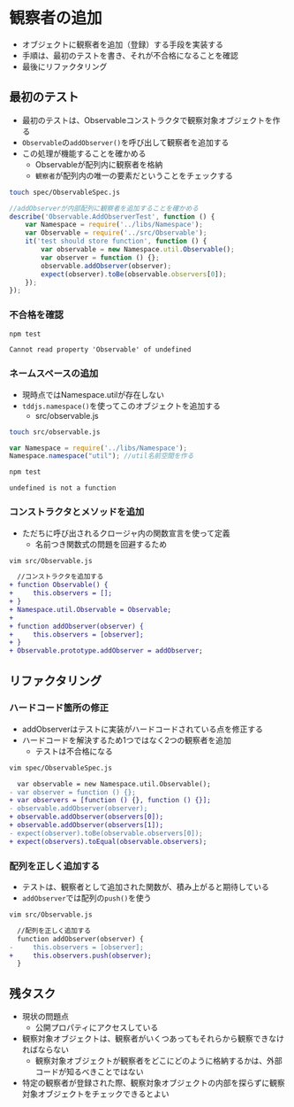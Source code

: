 # 観察者の追加

* オブジェクトに観察者を追加（登録）する手段を実装する
* 手順は、最初のテストを書き、それが不合格になることを確認
* 最後にリファクタリング

## 最初のテスト

* 最初のテストは、Observableコンストラクタで観察対象オブジェクトを作る
* `Observable`の`addObserver()`を呼び出して観察者を追加する
* この処理が機能することを確かめる
    * Observableが配列内に観察者を格納
    * `観察者`が配列内の唯一の要素だということをチェックする

```bash
touch spec/ObservableSpec.js
```

```javascript
//addObserverが内部配列に観察者を追加することを確かめる
describe('Observable.AddObserverTest', function () {
    var Namespace = require('../libs/Namespace');
    var Observable = require('../src/Observable');
    it('test should store function', function () {
        var observable = new Namespace.util.Observable();
        var observer = function () {};
        observable.addObserver(observer);
        expect(observer).toBe(observable.observers[0]);
    });
});
```

### 不合格を確認

```bash
npm test
```

```text
Cannot read property 'Observable' of undefined
```

### ネームスペースの追加

* 現時点ではNamespace.utilが存在しない
* `tddjs.namespace()`を使ってこのオブジェクトを追加する
    * src/observable.js
    
```bash
touch src/observable.js
```

```javascript
var Namespace = require('../libs/Namespace');
Namespace.namespace("util"); //util名前空間を作る
```

```bash
npm test
```

```text
undefined is not a function
```

### コンストラクタとメソッドを追加

* ただちに呼び出されるクロージャ内の関数宣言を使って定義
    * 名前つき関数式の問題を回避するため

```bash
vim src/Observable.js
```

```diff
  //コンストラクタを追加する
+ function Observable() {
+     this.observers = [];
+ }
+ Namespace.util.Observable = Observable;
+ 
+ function addObserver(observer) {
+     this.observers = [observer];
+ }
+ Observable.prototype.addObserver = addObserver;
```

## リファクタリング
    
### ハードコード箇所の修正

* addObserverはテストに実装がハードコードされている点を修正する
* ハードコードを解決するため1つではなく2つの観察者を追加
    * テストは不合格になる

```bash
vim spec/ObservableSpec.js
```

```diff
  var observable = new Namespace.util.Observable();
- var observer = function () {};
+ var observers = [function () {}, function () {}];
- observable.addObserver(observer);
+ observable.addObserver(observers[0]);
+ observable.addObserver(observers[1]);
- expect(observer).toBe(observable.observers[0]);
+ expect(observers).toEqual(observable.observers);
```

### 配列を正しく追加する

* テストは、観察者として追加された関数が、積み上がると期待している
* `addObserver`では配列の`push()`を使う

```bash
vim src/Observable.js
```

```diff
  //配列を正しく追加する
  function addObserver(observer) {
-     this.observers = [observer];
+     this.observers.push(observer);
  }
```

## 残タスク

* 現状の問題点
    * 公開プロパティにアクセスしている
* 観察対象オブジェクトは、観察者がいくつあってもそれらから観察できなければならない
    * 観察対象オブジェクトが観察者をどこにどのように格納するかは、外部コードが知るべきことではない
* 特定の観察者が登録された際、観察対象オブジェクトの内部を探らずに観察対象オブジェクトをチェックできるとよい
